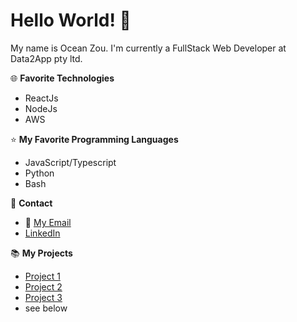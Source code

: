 # Hello World! 👋

My name is Ocean Zou. I'm currently a FullStack Web Developer at Data2App pty ltd.

🌐 **Favorite Technologies**
- ReactJs
- NodeJs
- AWS

⭐ **My Favorite Programming Languages**
- JavaScript/Typescript
- Python
- Bash

🔗 **Contact**
- 📧 [My Email](mailto:zouhaiyang2005@gmail.com)
- [LinkedIn](https://www.linkedin.com/in/oceanzou)

📚 **My Projects**
- [Project 1](http://portfolio.oceanzou.click/)
- [Project 2](https://weatherapp.oceanzou.click/)
- [Project 3](https://messagebox.oceanzou.click/)
- see below
